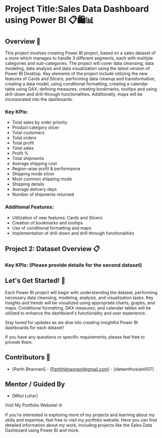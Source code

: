 # Project Title:Sales Data Dashboard using Power BI 📋🛍️📊

## Overview 🌟

This project involves creating Power BI project, based on a sales dataset of a store which manages to handle 3 different segments, each with multiple categories and sub-categories. The project will cover data cleansing, data modeling, data analysis and data visualization using the latest version of Power BI Desktop. Key elements of the project include utilizing the new features of Cards and Slicers, performing data cleanup and transformation, creating a data model, using conditional formatting, creating a calendar table using DAX, defining measures, creating bookmarks, tooltips and using drill-down and drill-through functionalities. Additionally, maps will be incorporated into the dashboards.

### Key KPIs:
- Total sales by order priority
- Product category slicer
- Total customers
- Total orders
- Total profit
- Total sales
- Profit %
- Total shipments
- Average shipping cost
- Region-wise profit & performance
- Shipping mode slicer
- Most common shipping mode
- Shipping details
- Average delivery days
- Number of shipments returned

### Additional Features:
- Utilization of new features: Cards and Slicers
- Creation of bookmarks and tooltips
- Use of conditional formatting and maps
- Implementation of drill-down and drill-through functionalities

## Project 2: Dataset Overview 📋

### Key KPIs: (Please provide details for the second dataset)

## Let's Get Started! 🚀

Each Power BI project will begin with understanding the dataset, performing necessary data cleansing, modeling, analysis, and visualization tasks. Key insights and trends will be visualized using appropriate charts, graphs, and maps. Conditional formatting, DAX measures, and calendar tables will be utilized to enhance the dashboard's functionality and user experience.

Stay tuned for updates as we dive into creating insightful Power BI dashboards for each dataset!

If you have any questions or specific requirements, please feel free to provide them.

## Contributors 👥

- [Parth Bhavnani] - [Parthhbhavnani@gmail.com] - [dataenthusiast007]

## Mentor / Guided By

- [Mitul Luhar]

Visit My Portfolio Website! 🌐

If you're interested in exploring more of my projects and learning about my skills and expertise, feel free to visit my portfolio website. Here you can find detailed information about my work, including projects like the Sales Data Dashboard using Power BI and more.
